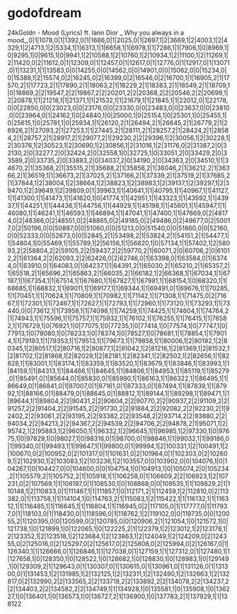 # godofdream
24kGoldn - Mood (Lyrics) ft. Iann Dior _ Why you always in a mood_,0|1|1078,0|1|1392,0|1|1686,0|1|2025,0|1|2697,1|2|3669,1|2|4003,1|2|4329,1|2|4713,1|2|5334,1|1|6313,1|1|6658,1|1|6978,1|1|7286,1|1|7906,1|0|8969,1|0|9295,1|0|9615,1|0|9941,1|2|10588,1|2|10760,1|2|10934,1|2|11100,1|2|11269,1|2|11420,0|2|11612,0|1|12309,0|1|12457,0|1|12617,0|1|12776,0|1|12917,0|1|13071,0|1|13231,1|1|13583,0|0|14255,0|0|14562,0|0|14901,0|0|15062,0|0|15234,0|0|15388,1|2|15574,0|2|16245,0|2|16399,0|2|16546,0|2|16700,1|1|16905,2|1|17570,2|1|17723,2|1|17890,2|1|18063,2|1|18229,2|1|18383,2|1|18549,2|1|18709,1|0|18869,2|2|19547,2|2|19867,2|2|20201,2|2|20368,2|2|20546,2|2|20699,1|2|20878,1|1|21218,1|1|21371,1|1|21532,1|1|21679,1|1|21845,1|1|22012,0|1|22178,0|0|22850,0|0|23023,0|0|23176,0|0|23330,0|0|23483,0|0|23637,0|0|23810,0|0|23964,0|1|24162,1|0|24840,1|0|25000,1|0|25154,1|0|25301,1|0|25455,1|0|25615,1|0|25781,1|0|25934,1|1|26120,2|1|26494,2|1|26645,2|1|26779,2|1|26926,2|1|27093,2|1|27253,1|1|27445,2|1|28111,2|1|28257,2|1|28424,2|1|28584,2|1|28757,2|1|28917,2|1|29077,2|1|29230,2|2|29396,1|2|30056,1|2|30228,1|2|30376,1|2|30523,1|2|30690,1|2|30856,1|2|31016,1|2|31176,0|2|31387,2|0|32130,2|0|32277,2|0|32424,2|0|32558,1|0|32725,1|0|33051,2|0|33429,2|0|33589,2|0|33735,2|0|33883,2|0|34037,2|0|34190,2|0|34363,2|0|34510,1|1|34670,2|1|35368,2|1|35515,2|1|35688,2|1|35856,2|1|36046,2|1|36212,2|1|36366,2|1|36519,1|1|36673,2|1|37025,2|1|37166,2|1|37339,2|1|37519,2|1|37685,2|1|37844,1|2|38004,1|2|38664,1|2|38823,1|2|38983,1|2|39137,1|2|39297,1|2|39470,1|2|39649,1|2|39809,0|1|39963,1|1|40641,1|1|40795,1|1|40967,1|1|41127,1|1|41300,1|1|41473,1|1|41620,1|0|41774,1|1|42951,1|1|43323,1|1|43592,1|1|43937,1|1|44251,1|1|44436,1|1|44756,1|1|44929,1|1|45198,1|1|45601,1|1|45947,1|1|46080,1|1|46241,1|1|46593,1|1|46894,1|1|47041,1|1|47400,1|1|47669,0|2|48174,0|2|48366,0|2|48551,0|2|48865,0|2|49185,0|2|49486,0|2|49677,0|2|50017,0|2|50196,0|0|50887,0|0|51060,0|0|51213,0|0|51540,0|0|51860,0|0|52160,0|0|52333,0|0|52673,0|0|52845,2|1|53498,2|1|53824,2|1|54151,2|1|54477,1|1|54804,1|0|55469,1|1|55789,1|2|56156,1|1|56820,1|0|57134,1|1|57402,1|2|58093,2|2|58804,2|2|59105,2|2|59437,2|2|59770,2|1|60071,2|0|60706,2|0|61012,2|1|61364,2|2|62093,2|2|62426,0|2|62746,0|1|63398,0|1|63584,0|1|63744,0|1|63910,0|1|64083,0|1|64237,1|1|64391,2|1|65030,2|1|65210,2|1|65357,2|1|65518,2|1|65696,2|1|65863,2|1|66035,2|1|66182,1|2|66368,1|1|67034,1|1|67187,1|1|67354,1|1|67514,1|1|67680,1|1|67827,1|1|67981,1|1|68154,1|0|68320,1|1|68685,1|1|68832,1|1|69011,1|1|69177,1|1|69344,1|1|69491,0|1|69676,1|1|70285,1|1|70451,1|1|70624,1|1|70809,1|1|70982,1|1|71142,1|1|71308,1|1|71475,0|2|71667,1|1|72301,1|1|72467,1|1|72627,1|1|72793,1|1|72960,1|1|73120,1|1|73293,1|1|73440,0|0|73612,1|1|73958,1|1|74098,1|1|74259,1|1|74425,1|1|74604,1|1|74764,2|1|74943,1|1|75596,1|1|75757,1|1|75932,1|1|76102,1|1|76255,1|1|76415,1|1|76582,1|1|76729,1|0|76921,1|0|77075,1|0|77235,1|0|77414,1|0|77574,1|0|77747,1|0|77913,1|0|78080,1|0|78233,1|0|78374,1|0|78527,1|0|78681,1|1|78854,1|1|79014,1|1|79193,1|1|79353,1|1|79513,1|1|79673,1|1|79858,1|1|80006,1|2|80192,1|2|80345,1|2|80517,1|2|80716,1|2|80877,1|2|81042,1|2|81216,1|2|81369,1|2|81532,1|2|81702,1|2|81868,1|2|82029,1|2|82181,1|2|82341,1|2|82502,1|2|82656,1|1|82828,1|1|83001,1|1|83174,1|1|83359,1|1|83520,1|1|83679,1|1|83846,1|1|83993,1|1|84159,1|1|84313,1|1|84466,1|1|84645,1|1|84806,1|1|84953,1|1|85119,1|1|85279,0|1|85491,0|1|85644,0|1|85830,0|1|85990,1|1|86163,1|1|86322,1|1|86495,1|1|86649,0|1|86841,0|1|87007,0|1|87161,0|1|87333,0|1|87494,1|1|87839,1|1|87992,1|1|88166,0|1|88479,0|1|88645,0|1|88812,1|1|89144,1|1|89298,1|1|89471,1|1|89644,1|1|89804,2|2|90431,2|2|90604,2|2|90770,2|2|90937,2|2|91109,2|2|91257,2|2|91404,2|2|91545,2|2|91730,2|2|91884,2|2|92082,2|2|92230,2|1|92402,2|2|93061,2|2|93195,2|2|93382,2|2|93548,2|2|93714,2|2|93880,2|2|94034,2|2|94213,2|2|94367,2|2|94539,2|2|94706,2|2|94878,2|1|95071,1|2|95742,1|2|95883,1|2|96050,1|1|96332,1|2|96645,1|1|96985,1|2|97330,1|0|97675,1|0|97829,1|0|98027,1|0|98316,0|1|98700,0|1|98846,1|1|99032,1|1|99186,0|1|99340,0|1|99493,1|1|99647,1|1|99800,0|1|99994,1|2|100331,1|2|100491,1|2|100670,0|2|100952,0|2|101317,0|1|101631,0|2|101964,0|1|102303,0|2|102609,1|2|102930,1|2|103083,1|2|103236,1|2|103557,0|0|103902,0|0|104076,1|0|104267,1|0|104427,0|0|104600,0|0|104754,1|0|104913,1|0|105074,2|0|105234,2|1|105579,2|1|105752,2|1|105918,1|1|106258,0|1|106609,2|2|106923,1|2|107231,0|2|107569,1|1|108197,0|1|108530,1|0|108868,0|0|109535,1|1|109829,2|1|110148,1|2|110833,0|1|111467,1|1|111857,1|0|112171,2|1|112459,1|2|112810,0|2|113382,0|1|113758,1|1|114104,1|0|114763,2|1|115083,1|2|115422,1|1|116132,1|1|116312,1|1|116485,1|1|116645,1|1|116804,1|1|116945,0|2|117105,0|1|117777,0|1|117937,0|1|118103,0|1|118430,0|1|118596,0|1|118762,1|2|119102,0|0|119735,0|0|120055,2|1|120395,0|0|120599,0|2|120785,0|0|120906,2|1|121054,1|0|121572,1|0|121738,1|0|121899,1|0|122065,1|0|122225,2|1|122379,1|2|123012,1|2|123178,1|2|123352,1|2|123518,1|2|123684,1|2|123863,1|2|124049,1|2|124209,0|2|124355,0|2|125016,0|2|125297,0|2|125617,0|2|125808,0|2|125994,0|2|126167,0|1|126340,1|1|126666,0|1|126846,1|1|127038,0|1|127159,1|1|127312,0|1|127480,1|1|127658,1|0|128350,1|0|128522,1|0|128682,1|0|128830,1|0|128983,1|0|129149,1|0|129309,2|1|129643,0|1|130307,0|1|130615,0|1|130961,0|1|131126,0|1|131300,0|1|131453,1|2|131985,1|2|132125,1|2|132311,1|2|132490,1|2|132663,1|2|132817,0|2|132990,2|2|133565,2|2|133718,2|2|133892,2|2|134078,2|2|134237,2|2|134403,2|2|134582,2|2|134749,1|1|134928,1|0|135581,1|0|135908,1|0|136227,1|0|136401,1|0|136573,1|0|136727,2|1|136900,1|0|137783,2|1|137929,1|1|138122
